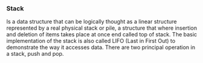 ### Stack
Is a data structure that can be logically thought as a linear structure 
represented by a real physical stack or pile, a structure that where 
insertion and deletion of items takes place at once end called top of stack. 
The basic implementation of the stack is also called LIFO (Last in First Out)
to demonstrate the way it accesses data. There are two principal operation in
a stack, push and pop.
